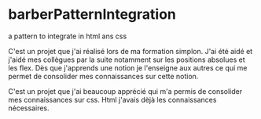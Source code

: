 # barberPatternIntegration
a pattern to integrate in html ans css

C'est un projet que j'ai réalisé lors de ma formation simplon.
J'ai été aidé et j'aidé mes collègues par la suite notamment sur les positions absolues et les flex.
Dès que j'apprends une notion je l'enseigne aux autres ce qui me permet de consolider mes connaissances 
sur cette notion.

C'est un projet que j'ai beaucoup apprécié qui m'a permis de consolider mes connaissances sur css.
Html j'avais dèjà les connaissances nécessaires.
